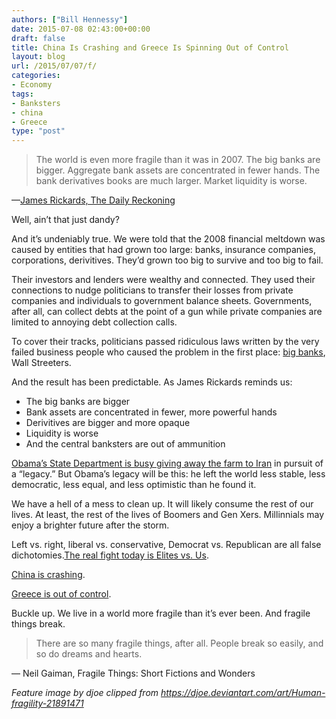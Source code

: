 ```yaml
---
authors: ["Bill Hennessy"]
date: 2015-07-08 02:43:00+00:00
draft: false
title: China Is Crashing and Greece Is Spinning Out of Control
layout: blog
url: /2015/07/07/f/
categories:
- Economy
tags:
- Banksters
- china
- Greece
type: "post"
---
```


> The world is even more fragile than it was in 2007. The big banks are bigger. Aggregate bank assets are concentrated in fewer hands. The bank derivatives books are much larger. Market liquidity is worse.



—[James Rickards, The Daily Reckoning](https://www.businessinsider.com/greece-and-china-a-tale-of-two-crises-2015-7)

Well, ain’t that just dandy?

And it’s undeniably true. We were told that the 2008 financial meltdown was caused by entities that had grown too large: banks, insurance companies, corporations, derivitives. They’d grown too big to survive and too big to fail.

Their investors and lenders were wealthy and connected. They used their connections to nudge politicians to transfer their losses from private companies and individuals to government balance sheets. Governments, after all, can collect debts at the point of a gun while private companies are limited to annoying debt collection calls.

To cover their tracks, politicians passed ridiculous laws written by the very failed business people who caused the problem in the first place: [big banks](https://www.businessinsider.com/jpmorgan-will-pay-more-than-125-million-to-settle-us-credit-card-debt-probes-2015-7), Wall Streeters.

And the result has been predictable. As James Rickards reminds us:  


  * The big banks are bigger  
  * Bank assets are concentrated in fewer, more powerful hands  
  * Derivitives are bigger and more opaque  
  * Liquidity is worse  
  * And the central banksters are out of ammunition  


[Obama’s State Department is busy giving away the farm to Iran](https://www.businessinsider.com/iran-knows-its-winning-nuclear-talks-2015-7) in pursuit of a “legacy.” But Obama’s legacy will be this: he left the world less stable, less democratic, less equal, and less optimistic than he found it.

We have a hell of a mess to clean up. It will likely consume the rest of our lives. At least, the rest of the lives of Boomers and Gen Xers. Millinnials may enjoy a brighter future after the storm.

Left vs. right, liberal vs. conservative, Democrat vs. Republican are all false dichotomies.[The real fight today is Elites vs. Us](https://hennessysview.com/2014/06/28/masque-red-death-american-style/).

[China is crashing](https://www.zerohedge.com/news/2015-07-07/china-futures-plunge-8-over-half-stocks-suspended-margin-debt-crashes-most-record).   
  
[Greece is out of control](https://www.zerohedge.com/news/2015-07-07/greferendum-shocker-tsipras-intended-lose-and-now-trapped-his-success). 

Buckle up. We live in a world more fragile than it’s ever been. And fragile things break.



> There are so many fragile things, after all. People break so easily, and so do dreams and hearts.



― Neil Gaiman, Fragile Things: Short Fictions and Wonders

_Feature image by djoe clipped from https://djoe.deviantart.com/art/Human-fragility-21891471_

